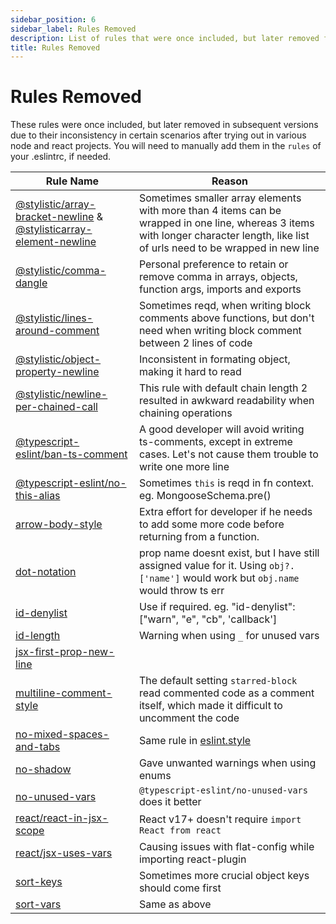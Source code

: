 ```yaml
---
sidebar_position: 6
sidebar_label: Rules Removed
description: List of rules that were once included, but later removed from this config.
title: Rules Removed
---
```


# **Rules Removed**

These rules were once included, but later removed in subsequent versions due to their inconsistency in certain scenarios after trying out in various node and react projects. You will need to manually add them in the `rules` of your .eslintrc, if needed. 

| Rule Name | Reason |
|-|-|
|[@stylistic/array-bracket-newline](https://eslint.style/rules/default/array-bracket-newline) & [@stylisticarray-element-newline](https://eslint.style/rules/default/array-element-newline)| Sometimes smaller array elements with more than 4 items can be wrapped in one line, whereas 3 items with longer character length, like list of urls need to be wrapped in new line | 
|[@stylistic/comma-dangle](https://eslint.style/rules/default/comma-dangle) | Personal preference to retain or remove comma in arrays, objects, function args, imports and exports |
|[@stylistic/lines-around-comment](https://eslint.style/rules/default/lines-around-comment)| Sometimes reqd, when writing block comments above functions, but don't need when writing block comment between 2 lines of code |
|[@stylistic/object-property-newline](https://eslint.style/rules/default/object-property-newline)| Inconsistent in formating object, making it hard to read | 
|[@stylistic/newline-per-chained-call](https://eslint.style/rules/default/newline-per-chained-call) | This rule with default chain length 2 resulted in awkward readability when chaining operations |
|[@typescript-eslint/ban-ts-comment](https://github.com/typescript-eslint/typescript-eslint/blob/main/packages/eslint-plugin/docs/rules/ban-ts-comment.mdx) | A good developer will avoid writing ts-comments, except in extreme cases. Let's not cause them trouble to write one more line |
|[@typescript-eslint/no-this-alias](https://github.com/typescript-eslint/typescript-eslint/blob/main/packages/eslint-plugin/docs/rules/no-this-alias.md) | Sometimes `this` is reqd in fn context. eg. MongooseSchema.pre() |
|[arrow-body-style](https://eslint.org/docs/latest/rules/arrow-body-style)| Extra effort for developer if he needs to add some more code before returning from a function. |
|[dot-notation](https://eslint.org/docs/latest/rules/dot-notation)| prop name doesnt exist, but I have still assigned value for it. Using `obj?.['name']` would work but `obj.name` would throw ts err |  
|[id-denylist](https://eslint.org/docs/latest/rules/id-denylist) | Use if required. eg. "id-denylist": ["warn", "e", "cb", 'callback']|
[id-length](https://eslint.org/docs/latest/rules/id-length)| Warning when using `_` for unused vars |
|[jsx-first-prop-new-line](https://eslint.style/rules/default/jsx-first-prop-new-line)||
|[multiline-comment-style](https://eslint.org/docs/latest/rules/multiline-comment-style)| The default setting `starred-block` read commented code as a comment itself, which made it difficult to uncomment the code
|[no-mixed-spaces-and-tabs](https://eslint.org/docs/latest/rules/no-mixed-spaces-and-tabs) | Same rule in [eslint.style](https://eslint.style/rules/default/no-mixed-spaces-and-tabs) |
|[no-shadow](https://eslint.org/docs/latest/rules/no-shadow) | Gave unwanted warnings when using enums |
|[no-unused-vars](https://eslint.org/docs/latest/rules/no-unused-vars) | `@typescript-eslint/no-unused-vars` does it better |
|[react/react-in-jsx-scope](https://github.com/jsx-eslint/eslint-plugin-react/blob/master/docs/rules/react-in-jsx-scope.md) | React v17+ doesn't require `import React from react` |
|[react/jsx-uses-vars](https://github.com/jsx-eslint/eslint-plugin-react/blob/master/docs/rules/jsx-uses-vars.md)| Causing issues with flat-config while importing react-plugin |
|[sort-keys](https://eslint.org/docs/latest/rules/sort-keys)| Sometimes more crucial object keys should come first |
[sort-vars](https://eslint.org/docs/latest/rules/sort-vars)| Same as above |
